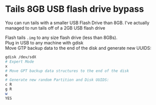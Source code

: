 # Tails 8GB USB flash drive bypass
You can run tails with a smaller USB Flash Drive than 8GB. I've actually managed to run tails off of a 2GB USB flash drive

Flash tails `.img` to any size flash drive (less than 8GBs).  
Plug in USB to any machine with gdisk  
Move GTP backup data to the end of the disk and generate new UUIDS: 

```sh
gdisk /dev/sdX
# Expert Mode
x
# Move GPT backup data structures to the end of the disk
e
# Generate new random Partition and Disk UUIDS:
c R
g R
w
YES
```
